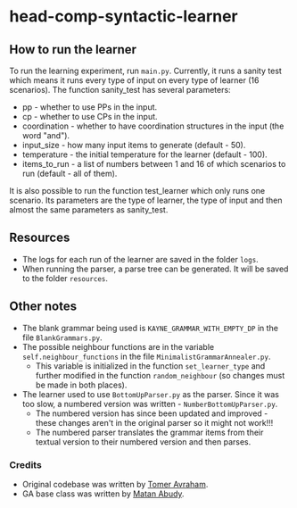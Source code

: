# head-comp-syntactic-learner

## How to run the learner

To run the learning experiment, run `main.py`.
Currently, it runs a sanity test which means it runs every type of input on every type of learner (16 scenarios).
The function sanity_test has several parameters:
- pp - whether to use PPs in the input. 
- cp - whether to use CPs in the input. 
- coordination - whether to have coordination structures in the input (the word "and"). 
- input_size - how many input items to generate (default - 50). 
- temperature - the initial temperature for the learner (default - 100). 
- items_to_run - a list of numbers between 1 and 16 of which scenarios to run (default - all of them).

It is also possible to run the function test_learner which only runs one scenario.
Its parameters are the type of learner, the type of input and then almost the same parameters as sanity_test.

## Resources
- The logs for each run of the learner are saved in the folder `logs`. 
- When running the parser, a parse tree can be generated. It will be saved to the folder `resources`.

## Other notes

- The blank grammar being used is `KAYNE_GRAMMAR_WITH_EMPTY_DP` in the file `BlankGrammars.py`. 
- The possible neighbour functions are in the variable `self.neighbour_functions` in the file `MinimalistGrammarAnnealer.py`. 
  - This variable is initialized in the function `set_learner_type` and further modified in the function `random_neighbour` (so changes must be made in both places). 
- The learner used to use `BottomUpParser.py` as the parser. Since it was too slow, a numbered version was written - `NumberBottomUpParser.py`. 
  - The numbered version has since been updated and improved - these changes aren't in the original parser so it might not work!!!
  - The numbered parser translates the grammar items from their textual version to their numbered version and then parses.

### Credits
- Original codebase was written by [Tomer Avraham](https://bitbucket.org/taucompling/headcomplementsyntacticlearner/).
- GA base class was written by [Matan Abudy](https://github.com/matanabudy/simple-genetic-algorithm-varying-lengths).